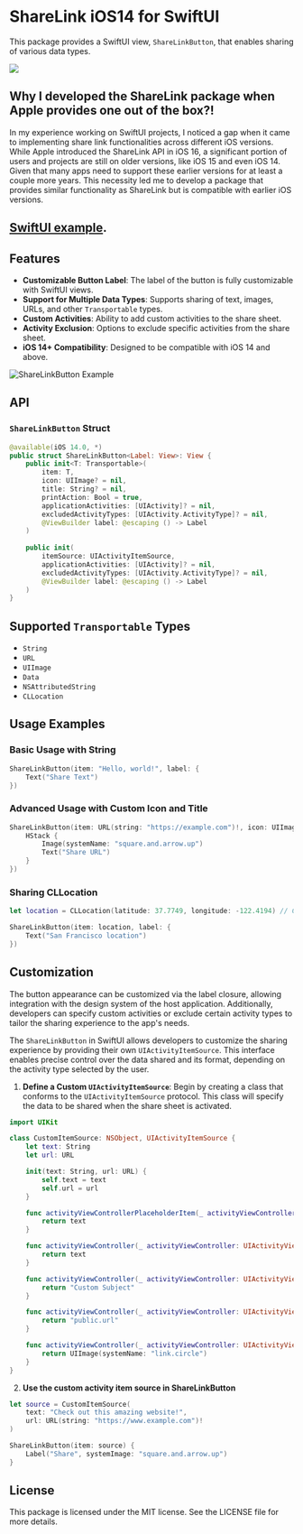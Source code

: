 
# ShareLink iOS14 for SwiftUI

This package provides a SwiftUI view, `ShareLinkButton`, that enables sharing of various data types. 

[![](https://img.shields.io/endpoint?url=https%3A%2F%2Fswiftpackageindex.com%2Fapi%2Fpackages%2Fswiftuiux%2Fsharelink-for-swiftui%2Fbadge%3Ftype%3Dplatforms)](https://swiftpackageindex.com/swiftuiux/sharelink-for-swiftui)

## Why I developed the ShareLink package when Apple provides one out of the box?!

In my experience working on SwiftUI projects, I noticed a gap when it came to implementing share link functionalities across different iOS versions. While Apple introduced the ShareLink API in iOS 16, a significant portion of users and projects are still on older versions, like iOS 15 and even iOS 14. Given that many apps need to support these earlier versions for at least a couple more years. This necessity led me to develop a package that provides similar functionality as ShareLink but is compatible with earlier iOS versions. 

## [SwiftUI example](https://github.com/swiftuiux/sharelink-for-swiftui-example).

## Features
- **Customizable Button Label**: The label of the button is fully customizable with SwiftUI views.
- **Support for Multiple Data Types**: Supports sharing of text, images, URLs, and other `Transportable` types.
- **Custom Activities**: Ability to add custom activities to the share sheet.
- **Activity Exclusion**: Options to exclude specific activities from the share sheet.
- **iOS 14+ Compatibility**: Designed to be compatible with iOS 14 and above.

![ShareLinkButton Example](https://github.com/swiftuiux/sharelink-for-swiftui-example/blob/main/img/sharelink%20.gif)

## API
### `ShareLinkButton` Struct
```swift
@available(iOS 14.0, *)
public struct ShareLinkButton<Label: View>: View {
    public init<T: Transportable>(
        item: T,
        icon: UIImage? = nil,
        title: String? = nil,
        printAction: Bool = true,
        applicationActivities: [UIActivity]? = nil,
        excludedActivityTypes: [UIActivity.ActivityType]? = nil,
        @ViewBuilder label: @escaping () -> Label
    )
    
    public init(
        itemSource: UIActivityItemSource,
        applicationActivities: [UIActivity]? = nil,
        excludedActivityTypes: [UIActivity.ActivityType]? = nil,
        @ViewBuilder label: @escaping () -> Label
    )
}
```

## Supported `Transportable` Types
- `String`
- `URL`
- `UIImage`
- `Data`
- `NSAttributedString`
- `CLLocation`

## Usage Examples

### Basic Usage with String
```swift
ShareLinkButton(item: "Hello, world!", label: {
    Text("Share Text")
})
```

### Advanced Usage with Custom Icon and Title
```swift
ShareLinkButton(item: URL(string: "https://example.com")!, icon: UIImage(systemName: "link"), title: "Check this out!", label: {
    HStack {
        Image(systemName: "square.and.arrow.up")
        Text("Share URL")
    }
})
```

### Sharing CLLocation
```swift
let location = CLLocation(latitude: 37.7749, longitude: -122.4194) // Coordinates for San Francisco

ShareLinkButton(item: location, label: {
    Text("San Francisco location")  
})
```

## Customization

The button appearance can be customized via the label closure, allowing integration with the design system of the host application. Additionally, developers can specify custom activities or exclude certain activity types to tailor the sharing experience to the app's needs.

The `ShareLinkButton` in SwiftUI allows developers to customize the sharing experience by providing their own `UIActivityItemSource`. This interface enables precise control over the data shared and its format, depending on the activity type selected by the user.

1. **Define a Custom `UIActivityItemSource`**:
   Begin by creating a class that conforms to the `UIActivityItemSource` protocol. This class will specify the data to be shared when the share sheet is activated.

```swift
import UIKit

class CustomItemSource: NSObject, UIActivityItemSource {
    let text: String
    let url: URL

    init(text: String, url: URL) {
        self.text = text
        self.url = url
    }

    func activityViewControllerPlaceholderItem(_ activityViewController: UIActivityViewController) -> Any {
        return text
    }

    func activityViewController(_ activityViewController: UIActivityViewController, itemForActivityType activityType: UIActivity.ActivityType?) -> Any? {
        return text
    }

    func activityViewController(_ activityViewController: UIActivityViewController, subjectForActivityType activityType: UIActivity.ActivityType?) -> String {
        return "Custom Subject"
    }

    func activityViewController(_ activityViewController: UIActivityViewController, dataTypeIdentifierForActivityType activityType: UIActivity.ActivityType?) -> String? {
        return "public.url"
    }

    func activityViewController(_ activityViewController: UIActivityViewController, thumbnailImageForActivityType activityType: UIActivity.ActivityType?, suggestedSize size: CGSize) -> UIImage? {
        return UIImage(systemName: "link.circle")
    }
}
```

2. **Use the custom activity item source in ShareLinkButton**
   
```swift
let source = CustomItemSource(
    text: "Check out this amazing website!",
    url: URL(string: "https://www.example.com")!
)

ShareLinkButton(item: source) {
    Label("Share", systemImage: "square.and.arrow.up")
}
```

## License
This package is licensed under the MIT license. See the LICENSE file for more details.
